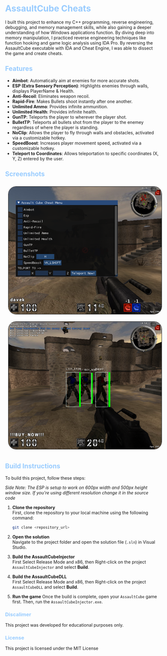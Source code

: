 # <span style="color:#99ccff;">AssaultCube Cheats</span>
I built this project to enhance my C++ programming, reverse engineering, debugging, and memory management skills, while also gaining a deeper understanding of how Windows applications function. By diving deep into memory manipulation, I practiced reverse engineering techniques like function hooking and game logic analysis using IDA Pro. By reversing the AssaultCube executable with IDA and Cheat Engine, I was able to dissect the game and create cheats.

## <span style="color:#99ccff;">Features</span>
- **Aimbot**: Automatically aim at enemies for more accurate shots.
- **ESP (Extra Sensory Perception)**: Highlights enemies through walls, displays PlayerName & Health.
- **Anti-Recoil**: Eliminates weapon recoil.
- **Rapid-Fire**: Makes Bullets shoot instantly after one another.
- **Unlimited Ammo**: Provides infinite ammunition.
- **Unlimited Health**: Provides infinite health.
- **GunTP**: Teleports the player to wherever the player shot.
- **BulletTP**: Teleports all bullets shot from the player to the enemey regardless of where the player is standing.
- **NoClip**: Allows the player to fly through walls and obstacles, activated via a customizable hotkey.
- **SpeedBoost**: Increases player movement speed, activated via a customizable hotkey.
- **Teleport to Coordinates**: Allows teleportation to specific coordinates (X, Y, Z) entered by the user.

## <span style="color:#99ccff;">Screenshots</span>
<style>
  .screenshot {
    width: 500px;
    margin: 10px;
    border: 1px solid #000;
    border-radius:25px;
  }
</style>

<img src="Screenshots/CheatMenu.png" class="screenshot">
<img src="Screenshots/ESP.png" class="screenshot">

## <span style="color:#99ccff;">Build Instructions</span>

To build this project, follow these steps:

*Side Note: The ESP is setup to work on 600px width and 500px height window size. If you're using different resolution change it in the source code*

1. **Clone the repository**  
   First, clone the repository to your local machine using the following command:
   ```bash
   git clone <repository_url>
   ```

2. **Open the solution**  
   Navigate to the project folder and open the solution file (`.sln`) in Visual Studio.

3. **Build the AssaultCubeInjector**  
   First Select Release Mode and x86, then Right-click on the project `AssaultCubeInjector` and select **Build**.

4. **Build the AssaultCubeDLL**  
   First Select Release Mode and x86, then Right-click on the project `AssaultCubeDLL` and select **Build**.

5. **Run the game**
   Once the build is complete, open your `AssaultCube` game first. Then, run the `AssaultCubeInjector.exe`.

### <span style="color:#99ccff;">Discalimer</span>
This project was developed for educational purposes only.

### <span style="color:#99ccff;">License</span>
This project is licensed under the MIT License
